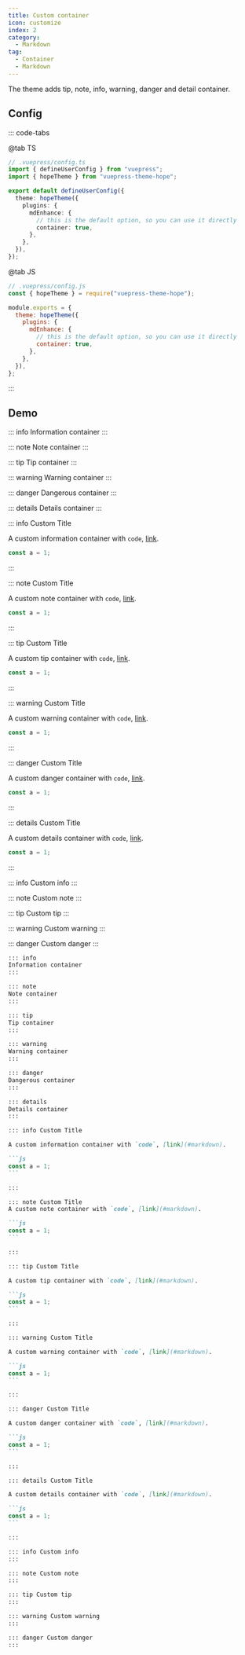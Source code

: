 ```yaml
---
title: Custom container
icon: customize
index: 2
category:
  - Markdown
tag:
  - Container
  - Markdown
---
```


The theme adds tip, note, info, warning, danger and detail container.

<!-- more -->

## Config

::: code-tabs

@tab TS

```ts {8-11}
// .vuepress/config.ts
import { defineUserConfig } from "vuepress";
import { hopeTheme } from "vuepress-theme-hope";

export default defineUserConfig({
  theme: hopeTheme({
    plugins: {
      mdEnhance: {
        // this is the default option, so you can use it directly
        container: true,
      },
    },
  }),
});
```

@tab JS

```js {7-10}
// .vuepress/config.js
const { hopeTheme } = require("vuepress-theme-hope");

module.exports = {
  theme: hopeTheme({
    plugins: {
      mdEnhance: {
        // this is the default option, so you can use it directly
        container: true,
      },
    },
  }),
};
```

:::

## Demo

::: info
Information container
:::

::: note
Note container
:::

::: tip
Tip container
:::

::: warning
Warning container
:::

::: danger
Dangerous container
:::

::: details
Details container
:::

::: info Custom Title

A custom information container with `code`, [link](#markdown).

```js
const a = 1;
```

:::

::: note Custom Title

A custom note container with `code`, [link](#markdown).

```js
const a = 1;
```

:::

::: tip Custom Title

A custom tip container with `code`, [link](#markdown).

```js
const a = 1;
```

:::

::: warning Custom Title

A custom warning container with `code`, [link](#markdown).

```js
const a = 1;
```

:::

::: danger Custom Title

A custom danger container with `code`, [link](#markdown).

```js
const a = 1;
```

:::

::: details Custom Title

A custom details container with `code`, [link](#markdown).

```js
const a = 1;
```

:::

::: info Custom info
:::

::: note Custom note
:::

::: tip Custom tip
:::

::: warning Custom warning
:::

::: danger Custom danger
:::

````md
::: info
Information container
:::

::: note
Note container
:::

::: tip
Tip container
:::

::: warning
Warning container
:::

::: danger
Dangerous container
:::

::: details
Details container
:::

::: info Custom Title

A custom information container with `code`, [link](#markdown).

```js
const a = 1;
```

:::

::: note Custom Title
A custom note container with `code`, [link](#markdown).

```js
const a = 1;
```

:::

::: tip Custom Title

A custom tip container with `code`, [link](#markdown).

```js
const a = 1;
```

:::

::: warning Custom Title

A custom warning container with `code`, [link](#markdown).

```js
const a = 1;
```

:::

::: danger Custom Title

A custom danger container with `code`, [link](#markdown).

```js
const a = 1;
```

:::

::: details Custom Title

A custom details container with `code`, [link](#markdown).

```js
const a = 1;
```

:::

::: info Custom info
:::

::: note Custom note
:::

::: tip Custom tip
:::

::: warning Custom warning
:::

::: danger Custom danger
:::
````
